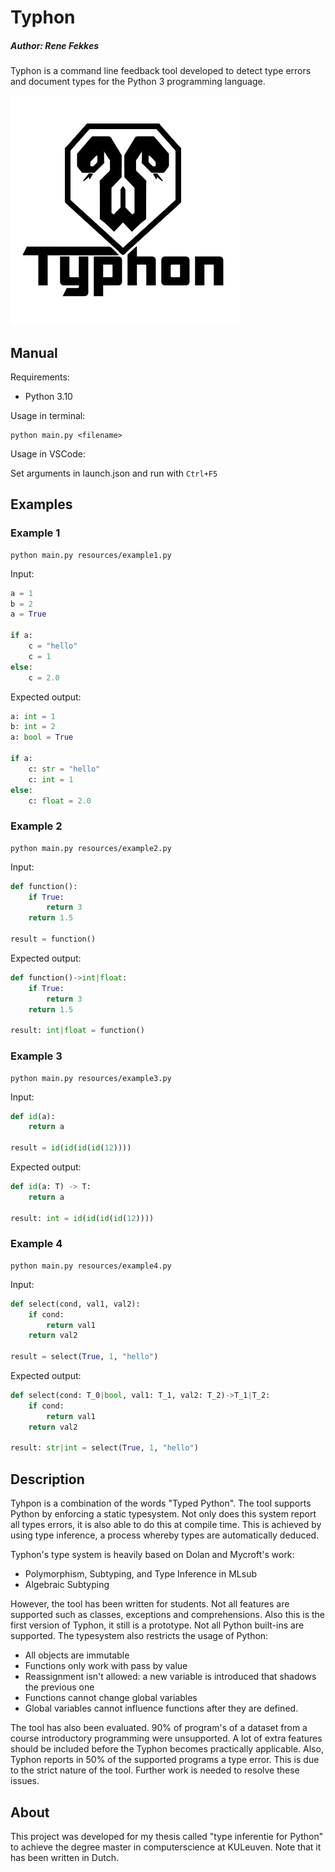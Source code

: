 # Typhon
##### Author: Rene Fekkes

Typhon is a command line feedback tool developed to detect type errors and document types for the Python 3 programming language.

![Typhon Logo](logo.png)

## Manual

Requirements:
- Python 3.10

Usage in terminal:
```
python main.py <filename>
```
Usage in VSCode:

Set arguments in launch.json
and run with `Ctrl+F5`

## Examples
### Example 1
```
python main.py resources/example1.py
```

Input:
```python
a = 1
b = 2
a = True

if a:
    c = "hello"
    c = 1
else:
    c = 2.0
```

Expected output:
```python
a: int = 1
b: int = 2
a: bool = True

if a:
    c: str = "hello"
    c: int = 1
else:
    c: float = 2.0
```

### Example 2
```
python main.py resources/example2.py
```

Input:
```python
def function():
    if True:
        return 3
    return 1.5

result = function()
```

Expected output:
```python
def function()->int|float:
    if True:
        return 3
    return 1.5
    
result: int|float = function()
```

### Example 3
```
python main.py resources/example3.py
```

Input:
```python
def id(a):
    return a

result = id(id(id(id(12))))
```

Expected output:
```python
def id(a: T) -> T:
    return a

result: int = id(id(id(id(12))))
```

### Example 4
```
python main.py resources/example4.py
```

Input:
```python
def select(cond, val1, val2):
    if cond:
        return val1
    return val2

result = select(True, 1, "hello")
```

Expected output:
```python
def select(cond: T_0|bool, val1: T_1, val2: T_2)->T_1|T_2:
    if cond:
        return val1
    return val2
    
result: str|int = select(True, 1, "hello")
```

## Description

Tyhpon is a combination of the words "Typed Python".
The tool supports Python by enforcing a static typesystem.
Not only does this system report all types errors, it is also able to do this at compile time.
This is achieved by using type inference, a process whereby types are automatically deduced.

Typhon's type system is heavily based on Dolan and Mycroft's work:
- Polymorphism, Subtyping, and Type Inference in MLsub
- Algebraic Subtyping

However, the tool has been written for students.
Not all features are supported such as classes, exceptions and comprehensions.
Also this is the first version of Typhon, it still is a prototype.
Not all Python built-ins are supported. 
The typesystem also restricts the usage of Python:
- All objects are immutable
- Functions only work with pass by value
- Reassignment isn't allowed: a new variable is introduced that shadows the previous one
- Functions cannot change global variables
- Global variables cannot influence functions after they are defined.

The tool has also been evaluated.
90% of program's of a dataset from a course introductory programming were unsupported.
A lot of extra features should be included before the Typhon becomes practically applicable.
Also, Typhon reports in 50% of the supported programs a type error.
This is due to the strict nature of the tool.
Further work is needed to resolve these issues. 


## About

This project was developed for my thesis called "type inferentie for Python" to achieve the degree master in computerscience at KULeuven.
Note that it has been written in Dutch.
